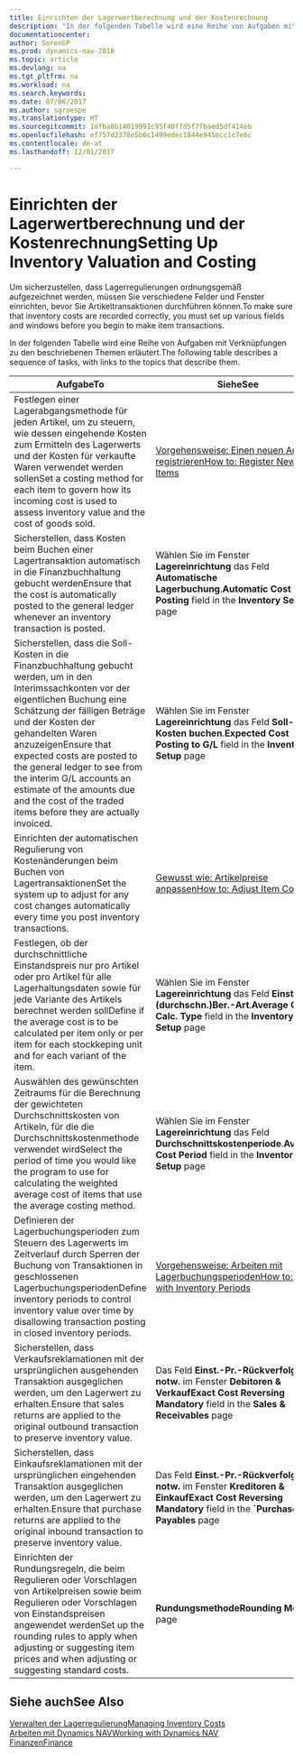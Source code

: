 ```yaml
---
title: Einrichten der Lagerwertberechnung und der Kostenrechnung
description: "In der folgenden Tabelle wird eine Reihe von Aufgaben mit Verknüpfungen zu den beschriebenen Themen erläutert."
documentationcenter: 
author: SorenGP
ms.prod: dynamics-nav-2018
ms.topic: article
ms.devlang: na
ms.tgt_pltfrm: na
ms.workload: na
ms.search.keywords: 
ms.date: 07/06/2017
ms.author: sgroespe
ms.translationtype: HT
ms.sourcegitcommit: 1dfba8b14019991c95f40ffd5f7fbaed5df414eb
ms.openlocfilehash: ef757d2378e5b0c1499edec1844e945ecc1c7e6c
ms.contentlocale: de-at
ms.lasthandoff: 12/01/2017

---
```

# <a name="setting-up-inventory-valuation-and-costing"></a><span data-ttu-id="11f58-103">Einrichten der Lagerwertberechnung und der Kostenrechnung</span><span class="sxs-lookup"><span data-stu-id="11f58-103">Setting Up Inventory Valuation and Costing</span></span>
<span data-ttu-id="11f58-104">Um sicherzustellen, dass Lagerregulierungen ordnungsgemäß aufgezeichnet werden, müssen Sie verschiedene Felder und Fenster einrichten, bevor Sie Artikeltransaktionen durchführen können.</span><span class="sxs-lookup"><span data-stu-id="11f58-104">To make sure that inventory costs are recorded correctly, you must set up various fields and windows before you begin to make item transactions.</span></span>

<span data-ttu-id="11f58-105">In der folgenden Tabelle wird eine Reihe von Aufgaben mit Verknüpfungen zu den beschriebenen Themen erläutert.</span><span class="sxs-lookup"><span data-stu-id="11f58-105">The following table describes a sequence of tasks, with links to the topics that describe them.</span></span>

|<span data-ttu-id="11f58-106">**Aufgabe**</span><span class="sxs-lookup"><span data-stu-id="11f58-106">**To**</span></span>|<span data-ttu-id="11f58-107">**Siehe**</span><span class="sxs-lookup"><span data-stu-id="11f58-107">**See**</span></span>|  
|------------|-------------|  
|<span data-ttu-id="11f58-108">Festlegen einer Lagerabgangsmethode für jeden Artikel, um zu steuern, wie dessen eingehende Kosten zum Ermitteln des Lagerwerts und der Kosten für verkaufte Waren verwendet werden sollen</span><span class="sxs-lookup"><span data-stu-id="11f58-108">Set a costing method for each item to govern how its incoming cost is used to assess inventory value and the cost of goods sold.</span></span>|[<span data-ttu-id="11f58-109">Vorgehensweise: Einen neuen Artikel registrieren</span><span class="sxs-lookup"><span data-stu-id="11f58-109">How to: Register New Items</span></span>](inventory-how-register-new-items.md)|  
|<span data-ttu-id="11f58-110">Sicherstellen, dass Kosten beim Buchen einer Lagertransaktion automatisch in die Finanzbuchhaltung gebucht werden</span><span class="sxs-lookup"><span data-stu-id="11f58-110">Ensure that the cost is automatically posted to the general ledger whenever an inventory transaction is posted.</span></span>|<span data-ttu-id="11f58-111">Wählen Sie im Fenster **Lagereinrichtung** das Feld **Automatische Lagerbuchung**.</span><span class="sxs-lookup"><span data-stu-id="11f58-111">**Automatic Cost Posting** field in the **Inventory Setup** page</span></span>|  
|<span data-ttu-id="11f58-112">Sicherstellen, dass die Soll-Kosten in die Finanzbuchhaltung gebucht werden, um in den Interimssachkonten vor der eigentlichen Buchung eine Schätzung der fälligen Beträge und der Kosten der gehandelten Waren anzuzeigen</span><span class="sxs-lookup"><span data-stu-id="11f58-112">Ensure that expected costs are posted to the general ledger to see from the interim G/L accounts an estimate of the amounts due and the cost of the traded items before they are actually invoiced.</span></span>|<span data-ttu-id="11f58-113">Wählen Sie im Fenster **Lagereinrichtung** das Feld **Soll-Kosten buchen**.</span><span class="sxs-lookup"><span data-stu-id="11f58-113">**Expected Cost Posting to G/L** field in the **Inventory Setup** page</span></span>|  
|<span data-ttu-id="11f58-114">Einrichten der automatischen Regulierung von Kostenänderungen beim Buchen von Lagertransaktionen</span><span class="sxs-lookup"><span data-stu-id="11f58-114">Set the system up to adjust for any cost changes automatically every time you post inventory transactions.</span></span>|[<span data-ttu-id="11f58-115">Gewusst wie: Artikelpreise anpassen</span><span class="sxs-lookup"><span data-stu-id="11f58-115">How to: Adjust Item Costs</span></span>](inventory-how-adjust-item-costs.md)|  
|<span data-ttu-id="11f58-116">Festlegen, ob der durchschnittliche Einstandspreis nur pro Artikel oder pro Artikel für alle Lagerhaltungsdaten sowie für jede Variante des Artikels berechnet werden soll</span><span class="sxs-lookup"><span data-stu-id="11f58-116">Define if the average cost is to be calculated per item only or per item for each stockkeping unit and for each variant of the item.</span></span>|<span data-ttu-id="11f58-117">Wählen Sie im Fenster **Lagereinrichtung** das Feld **Einst.-Pr.(durchschn.)Ber.-Art**.</span><span class="sxs-lookup"><span data-stu-id="11f58-117">**Average Cost Calc. Type** field in the **Inventory Setup** page</span></span>|  
|<span data-ttu-id="11f58-118">Auswählen des gewünschten Zeitraums für die Berechnung der gewichteten Durchschnittskosten von Artikeln, für die die Durchschnittskostenmethode verwendet wird</span><span class="sxs-lookup"><span data-stu-id="11f58-118">Select the period of time you would like the program to use for calculating the weighted average cost of items that use the average costing method.</span></span>|<span data-ttu-id="11f58-119">Wählen Sie im Fenster **Lagereinrichtung** das Feld **Durchschnittskostenperiode**.</span><span class="sxs-lookup"><span data-stu-id="11f58-119">**Average Cost Period** field in the **Inventory Setup** page</span></span>|  
|<span data-ttu-id="11f58-120">Definieren der Lagerbuchungsperioden zum Steuern des Lagerwerts im Zeitverlauf durch Sperren der Buchung von Transaktionen in geschlossenen Lagerbuchungsperioden</span><span class="sxs-lookup"><span data-stu-id="11f58-120">Define inventory periods to control inventory value over time by disallowing transaction posting in closed inventory periods.</span></span>|[<span data-ttu-id="11f58-121">Vorgehensweise: Arbeiten mit Lagerbuchungsperioden</span><span class="sxs-lookup"><span data-stu-id="11f58-121">How to: Work with Inventory Periods</span></span>](finance-how-to-work-with-inventory-periods.md)|  
|<span data-ttu-id="11f58-122">Sicherstellen, dass Verkaufsreklamationen mit der ursprünglichen ausgehenden Transaktion ausgeglichen werden, um den Lagerwert zu erhalten.</span><span class="sxs-lookup"><span data-stu-id="11f58-122">Ensure that sales returns are applied to the original outbound transaction to preserve inventory value.</span></span>|<span data-ttu-id="11f58-123">Das Feld **Einst.-Pr.-Rückverfolg. notw.** im Fenster **Debitoren & Verkauf**</span><span class="sxs-lookup"><span data-stu-id="11f58-123">**Exact Cost Reversing Mandatory** field in the **Sales & Receivables** page</span></span>|  
|<span data-ttu-id="11f58-124">Sicherstellen, dass Einkaufsreklamationen mit der ursprünglichen eingehenden Transaktion ausgeglichen werden, um den Lagerwert zu erhalten.</span><span class="sxs-lookup"><span data-stu-id="11f58-124">Ensure that purchase returns are applied to the original inbound transaction to preserve inventory value.</span></span>|<span data-ttu-id="11f58-125">Das Feld **Einst.-Pr.-Rückverfolg. notw.** im Fenster **Kreditoren & Einkauf**</span><span class="sxs-lookup"><span data-stu-id="11f58-125">**Exact Cost Reversing Mandatory** field in the **´Purchases & Payables** page</span></span>|
|<span data-ttu-id="11f58-126">Einrichten der Rundungsregeln, die beim Regulieren oder Vorschlagen von Artikelpreisen sowie beim Regulieren oder Vorschlagen von Einstandspreisen angewendet werden</span><span class="sxs-lookup"><span data-stu-id="11f58-126">Set up the rounding rules to apply when adjusting or suggesting item prices and when adjusting or suggesting standard costs.</span></span>|<span data-ttu-id="11f58-127">**Rundungsmethode**</span><span class="sxs-lookup"><span data-stu-id="11f58-127">**Rounding Method** page</span></span>|  

## <a name="see-also"></a><span data-ttu-id="11f58-128">Siehe auch</span><span class="sxs-lookup"><span data-stu-id="11f58-128">See Also</span></span>  
[<span data-ttu-id="11f58-129">Verwalten der Lagerregulierung</span><span class="sxs-lookup"><span data-stu-id="11f58-129">Managing Inventory Costs</span></span>](finance-manage-inventory-costs.md)  
[<span data-ttu-id="11f58-130">Arbeiten mit Dynamics NAV</span><span class="sxs-lookup"><span data-stu-id="11f58-130">Working with Dynamics NAV</span></span>](ui-work-product.md)  
[<span data-ttu-id="11f58-131">Finanzen</span><span class="sxs-lookup"><span data-stu-id="11f58-131">Finance</span></span>](finance.md)  

